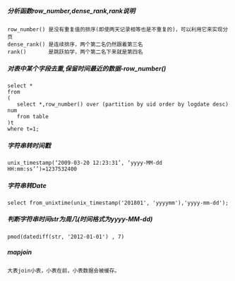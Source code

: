 ##### 分析函数row_number,dense_rank,rank说明
```
row_number() 是没有重复值的排序(即使两天记录相等也是不重复的)，可以利用它来实现分页
dense_rank() 是连续排序，两个第二名仍然跟着第三名
rank()       是跳跃拍学，两个第二名下来就是第四名
```
##### 对表中某个字段去重,保留时间最近的数据-row_number()
```
select *
from
(
   select *,row_number() over (partition by uid order by logdate desc) num
   from table
)t
where t=1;
```
##### 字符串转时间戳
```
unix_timestamp(‘2009-03-20 12:23:31’, ‘yyyy-MM-dd HH:mm:ss’’)=1237532400
```
##### 字符串转Date
```
select from_unixtime(unix_timestamp('201801', 'yyyymm'),'yyyy-mm-dd');
```
##### 判断字符串时间str为周几(时间格式为yyyy-MM-dd)
```
pmod(datediff(str, '2012-01-01') , 7)
```

##### mapjoin
```
大表join小表，小表在前，小表数据会被缓存。
```
